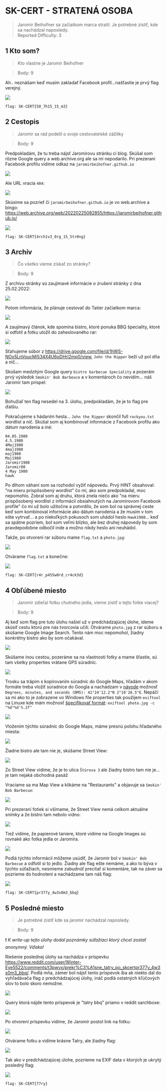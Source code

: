 # SK-CERT - STRATENÁ OSOBA
> Jaromir Beihofner sa začiatkom marca stratil. Je potrebné zistiť, kde sa nachádzal naposledy. <br/>
Reported Difficulty: 3

## 1 Kto som?
> Kto vlastne je Jaromir Beihofner

> Body: 9

Ah.. neznášam keď musím zakladať Facebook profil...našťastie je prvý flag verejný.

![](images/2022-03-06-17-35-50.png)

```
flag: SK-CERT{50_7h15_15_m3}
```

## 2 Cestopis
> Jaromir sa rád podelil o svoje cestovatelské zážitky

> Body: 9

Predpokladám, že tu treba nájsť Jaromirovu stránku ci blog. Skúšal som rôzne Google query a web.archive.org ale sa mi nepodarilo. Pri prezeraní Facebook profilu vidíme odkaz na `jaromirbeihofner.github.io`

![](images/2022-05-03-21-17-27.png)

Ale URL vracia `404`:

![](images/2022-05-03-21-18-44.png)

Skúsime sa pozrieť či `jaromirbeihofner.github.io` je vo web.archive a bingo: https://web.archive.org/web/20220225082855/https://jaromirbeihofner.github.io/

![](images/2022-05-03-21-21-20.png)


```
flag: SK-CERT{4rch1v3_0rg_15_5tr0ng}
```

## 3 Archív
> Čo všetko vieme získať zo stránky?

> Body: 9

Z archívu stránky sú zaujímavé informácie o zrušení stránky z dna 25.02.2022:

![](images/2022-05-03-21-23-21.png)

Potom informácia, že plánuje cestovať do Tatier začiatkom marca:

![](images/2022-05-03-21-24-16.png)

A zaujímavý článok, kde spomína bistro, ktoré ponuka BBQ špeciality, ktoré si odfotil a fotku uložil do zaheslovaného rar:

![](images/2022-05-03-21-24-38.png)

Sťahujeme súbor z https://drive.google.com/file/d/1hWS-NOx5LnVoucMi534X4U6oDHrl2mp0/view, `John the Ripper` beží už pol dňa a nič...

Skúšam medzitým Google query `bistro barbecue špeciality` a pozerám prvý výsledok `Smokin' Bob Barbeuce` a v komentároch čo nevidím... náš Jaromir tam prispel:

![](images/2022-05-04-11-10-00.png)

Bohužiaľ ten flag nesedel na 3. úlohu, predpokladám, že je to flag pre ďalšiu.

Pokračujeme s hádaním hesla... `John the Ripper` skončil full `rockyou.txt` wordlist a nič. Skúšal som aj kombinovať informácie z Facebook profilu ako dátum narodenia a iné:

```
04.05.1980
4.5.1980
4Maj1980
4maj1980
maj1980
Maj1980
Jaromir1980
Jaromir80
4 May 1980
hawk
```

Po dlhom váhaní som sa rozhodol vyžiť nápovedu. Prvý HINT obsahoval: "na mieru prispôsobený wordlist" čo mi, ako som predpokladal, moc nepomohlo. Zobral som aj druhu, ktorá znela niečo ako "na mieru prispôsobený wordlist z informácií obsiahnutých na Jaromirovom Facebook profile" čo mi už bolo užitočne a potvrdilo, že som bol na správnej ceste keď som kombinoval informácie ako dátum narodenia a že musím v tom ešte vytrvať... a po niekoľkých pokusoch som uhádol heslo `Hawk1980`... keď sa spätne pozriem, bol som veľmi blízko, ale bez druhej nápovedy by som pravdepodobne odbočil inde a možno nikdy heslo ani neuhádol.

Takže, po otvorení rar súboru mame `flag.txt` a `photo.jpg`:

![](images/2022-05-04-21-06-46.png)

Otvárame `flag.txt` a konečne:

![](images/2022-05-04-21-07-55.png)

```
flag: SK-CERT{r4r_p455w0rd_cr4ck3d}
```

## 4 Obľúbené miesto
> Jaromir zdieľal fotku chutného jedla, vieme zistiť o tejto fotke viacej?

> Body: 9

Aj keď som flag pre tuto úlohu našiel už v predchádzajúcej úlohe, ideme skúsiť cestu ktorú pre nás tvorcovia učili.
Otvárame `photo.jpg` z rar súboru a skúšame Google Image Search. Tento nám moc nepomohol, žiadny konkrétny bistro ako by som očakával. 

![](images/2022-05-04-21-37-15.png)

Skúšame inou cestou, pozeráme sa na vlastnosti fotky a mame šťastie, sú tam všetky properties vrátane GPS súradníc. 

![](images/2022-05-04-21-39-41.png)

Trosku sa trápim s kopírovaním súradníc do Google Maps, hľadám v akom formáte treba vložiť súradnice do Googla a nachádzam v [návode](https://support.google.com/maps/answer/18539?hl=en&co=GENIE.Platform%3DDesktop) možnosť `Degrees, minutes, and seconds (DMS): 41°24'12.2"N 2°10'26.5"E`. Nepáči sa mi ako to je zobrazene vo Windows file properties tak použijem `exiftool` na Linuxe kde mám možnosť [špecifikovať formát](https://exiftool.org/forum/index.php?topic=6246.0): `exiftool photo.jpg -c "%d°%d'%.2f"`

![](images/2022-05-05-17-46-38.png)

Vložením týchto súradníc do Google Maps, máme presnú polohu hľadaného miesta:

![](images/2022-05-05-17-49-32.png)

Žiadne bistro ale tam nie je, skúšame Street View:

![](images/2022-05-05-17-50-32.png)

Zo Street View vidíme, že je to ulica `Štúrova 3` ale žiadny bistro tam nie je... je tam nejaká obchodná pasáž

Vraciame sa ma Map View a klikáme na "Restaurants" a objavuje sa `Smokin' Bob Barbecue`:

![](images/2022-05-05-17-53-41.png)

Pri prezeraní fotiek si všímame, že Street View nemá celkom aktuálne snímky a že bistro tam nebolo vidno:

![](images/2022-05-05-17-56-32.png)

Tiež vidíme, že papierové taniere, ktoré vidíme na Google Images sú rovnaké ako fotka jedla or Jaromira.

![](images/2022-05-05-17-59-44.png)

Podlá týchto informácií môžeme usúdiť, že Jaromir bol v `Smokin' Bob Barbecue` a odfotil si to jedlo. Žiadny ale flag ešte nemáme, a ako to býva v týchto súťažiach, nesmieme zabudnúť precitať si komentáre, tak na záver sa pozrieme do hodnotení a nachádzame tam náš flag:

![](images/2022-05-05-18-02-48.png)

```
flag: SK-CERT{pr377y_4w3s0m3_bbq}
```

## 5 Posledné miesto
> Je potrebné zistiť kde sa jaromir nachádzal naposledy.

> Body: 9

:exclamation: *K write-up tejto úlohy dodal poznámky súťažiaci ktorý chcel zostať anonymný. Vďaka!*

Riešenie poslednej úlohy sa nachádza v príspevku https://www.reddit.com/user/Winter-Eye5522/comments/t3pwvx/prekr%C3%A1sne_tatry_po_skcertpr377y_4w3s0m3_bbq/. Podlá mňa, zámer bol nájsť tento príspevok iba ak niekto dal do vyhľadávača flag z predchádzajúcej úlohy, ináč podlá ostatných kľúčových slov to bolo skoro nemožne.

![](images/2022-05-11-16-48-18.png)

Query ktorá nájde tento príspevok je "tatry bbq" priamo v reddit sarchboxe:

![](images/2022-05-11-19-55-51.png)

Po otvorení príspevku vidíme, že Jaromír postol link na fotku:

![](images/2022-05-11-16-50-17.png)

Otvárame fotku a vidíme krásne Tatry, ale žiadny flag:

![](images/2022-05-11-16-52-39.png)

Tak ako v predchádzajúcej úlohe, pozrieme na EXIF data v ktorých je ukrytý posledný flag:

![](images/2022-05-11-16-55-01.png)

```
flag: SK-CERT{77ry}
```





